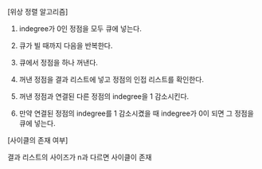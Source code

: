 [위상 정렬 알고리즘]

1. indegree가 0인 정점을 모두 큐에 넣는다.

2. 큐가 빌 때까지 다음을 반복한다.

3. 큐에서 정점을 하나 꺼낸다.

4. 꺼낸 정점을 결과 리스트에 넣고 정점의 인접 리스트를 확인한다.

5. 꺼낸 정점과 연결된 다른 정점의 indegree을 1 감소시킨다.

5. 만약 연결된 정점의 indegree를 1 감소시켰을 때 indegree가 0이 되면 그 정점을 큐에 넣는다.

[사이클의 존재 여부]

결과 리스트의 사이즈가 n과 다르면 사이클이 존재
